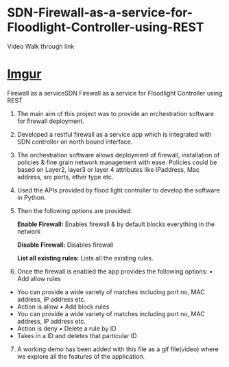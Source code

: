 # SDN-Firewall-as-a-service-for-Floodlight-Controller-using-REST

Video Walk through link
# [Imgur](http://i.imgur.com/tblRUxo.gifv)

Firewall as a serviceSDN Firewall as a service for Floodlight Controller using REST

1. 	The main aim of this project was to provide an orchestration software for firewall deployment.
2. 	Developed a restful firewall as a service app which is integrated with SDN controller on north bound interface.
3. 	The orchestration software allows deployment of firewall, installation of policies & fine grain network management with ease. 	Policies could be based on Layer2, layer3 or layer 4 attributes like IPaddress, Mac address, src ports, ether type etc.
4. 	Used the APIs provided by flood light controller to develop the software in Python.
5.	Then the following options are provided:

    **Enable Firewall:**
  Enables firewall & by default blocks everything in the network
  
    **Disable Firewall:**
	Disables firewall
  
    **List all existing rules:**
    Lists all the existing rules.
6.	Once the firewall is enabled the app provides the following options:
•	Add allow rules
-	You can provide a wide variety of matches including port no, MAC address, IP address etc.
-	Action is allow
•	Add block rules
-	You can provide a wide variety of matches including port no, MAC address, IP address etc.
-	Action is deny
•	Delete a rule by ID
-	Takes in a ID and deletes that particular ID
7.	A working demo has been added with this file as a gif file(video) where we explore all the features of the application.
